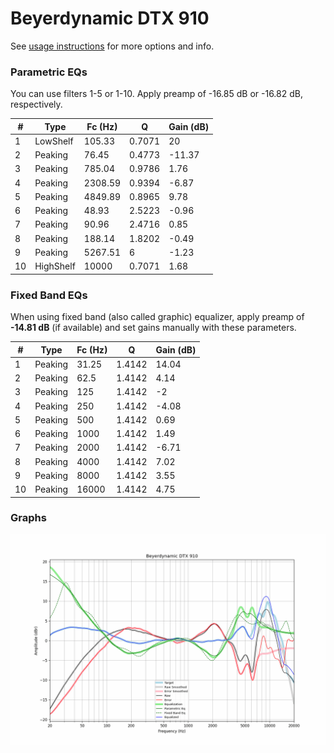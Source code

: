 # Beyerdynamic DTX 910
See [usage instructions](https://github.com/jaakkopasanen/AutoEq#usage) for more options and info.

### Parametric EQs
You can use filters 1-5 or 1-10. Apply preamp of -16.85 dB or -16.82 dB, respectively.

|   # | Type      |   Fc (Hz) |      Q |   Gain (dB) |
|-----|-----------|-----------|--------|-------------|
|   1 | LowShelf  |    105.33 | 0.7071 |       20    |
|   2 | Peaking   |     76.45 | 0.4773 |      -11.37 |
|   3 | Peaking   |    785.04 | 0.9786 |        1.76 |
|   4 | Peaking   |   2308.59 | 0.9394 |       -6.87 |
|   5 | Peaking   |   4849.89 | 0.8965 |        9.78 |
|   6 | Peaking   |     48.93 | 2.5223 |       -0.96 |
|   7 | Peaking   |     90.96 | 2.4716 |        0.85 |
|   8 | Peaking   |    188.14 | 1.8202 |       -0.49 |
|   9 | Peaking   |   5267.51 | 6      |       -1.23 |
|  10 | HighShelf |  10000    | 0.7071 |        1.68 |

### Fixed Band EQs
When using fixed band (also called graphic) equalizer, apply preamp of **-14.81 dB** (if available) and set gains manually with these parameters.

|   # | Type    |   Fc (Hz) |      Q |   Gain (dB) |
|-----|---------|-----------|--------|-------------|
|   1 | Peaking |     31.25 | 1.4142 |       14.04 |
|   2 | Peaking |     62.5  | 1.4142 |        4.14 |
|   3 | Peaking |    125    | 1.4142 |       -2    |
|   4 | Peaking |    250    | 1.4142 |       -4.08 |
|   5 | Peaking |    500    | 1.4142 |        0.69 |
|   6 | Peaking |   1000    | 1.4142 |        1.49 |
|   7 | Peaking |   2000    | 1.4142 |       -6.71 |
|   8 | Peaking |   4000    | 1.4142 |        7.02 |
|   9 | Peaking |   8000    | 1.4142 |        3.55 |
|  10 | Peaking |  16000    | 1.4142 |        4.75 |

### Graphs
![](./Beyerdynamic%20DTX%20910.png)
